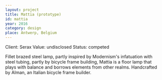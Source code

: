 ```yaml
---
layout: project
title: Mattia (prototype)
id: mattia
year: 2016
category: design
place: Antwerp, Belgium
---
```

Client: Serax
Value: undisclosed
Status: competed

Fillet brazed steel lamp, partly inspired by Modernism's infatuation with steel tubing, partly by bicycle frame building, Mattia is a floor lamp that plays with balance and borrows elements from other realms. Handcrafted by Alman, an Italian bicycle frame builder. 
